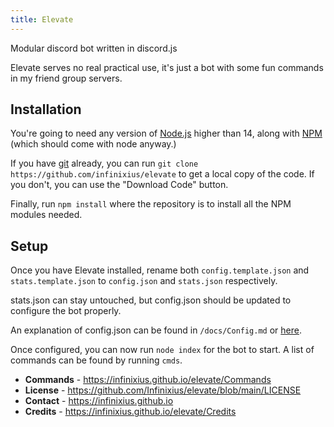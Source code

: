 ```yaml
---
title: Elevate
---
```


Modular discord bot written in discord.js

Elevate serves no real practical use, it's just a bot with some fun commands in my friend group servers.

## Installation

You're going to need any version of [Node.js](https://nodejs.org) higher than 14, along with [NPM](https://www.npmjs.com) (which should come with node anyway.)

If you have [git](https://git-scm.com) already, you can run `git clone https://github.com/infinixius/elevate` to get a local copy of the code. If you don't, you can use the "Download Code" button.

Finally, run `npm install` where the repository is to install all the NPM modules needed.

## Setup

Once you have Elevate installed, rename both `config.template.json` and `stats.template.json` to `config.json` and `stats.json` respectively.

stats.json can stay untouched, but config.json should be updated to configure the bot properly.

An explanation of config.json can be found in `/docs/Config.md` or [here](https://infinixius.github.io/elevate/Config.md).

Once configured, you can now run `node index` for the bot to start. A list of commands can be found by running `cmds`.

- **Commands** - https://infinixius.github.io/elevate/Commands
- **License** - https://github.com/Infinixius/elevate/blob/main/LICENSE
- **Contact** - https://infinixius.github.io
- **Credits** - https://infinixius.github.io/elevate/Credits